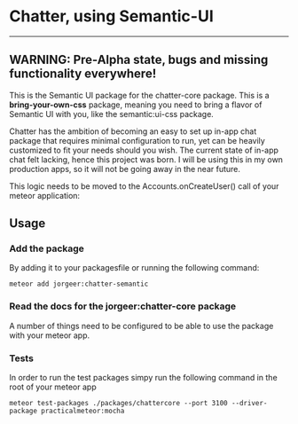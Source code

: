 

# Chatter, using Semantic-UI
---

## WARNING: Pre-Alpha state, bugs and missing functionality everywhere!

This is the Semantic UI package for the chatter-core package. This is a **bring-your-own-css** package, meaning you need to bring a flavor of Semantic UI with you, like the semantic:ui-css package.

Chatter has the ambition of becoming an easy to set up in-app chat package that requires minimal configuration to run, yet can be heavily customized to fit your needs should you wish. The current state of in-app chat felt lacking, hence this project was born. I will be using this in my own production apps, so it will not be going away in the near future.

This logic needs to be moved to the Accounts.onCreateUser() call of your meteor application:

## Usage

### Add the package

By adding it to your packagesfile or running the following command:

```
meteor add jorgeer:chatter-semantic
```

### Read the docs for the jorgeer:chatter-core package

A number of things need to be configured to be able to use the package with your meteor app.

### Tests

In order to run the test packages simpy run the following command in the root of your meteor app

```
meteor test-packages ./packages/chattercore --port 3100 --driver-package practicalmeteor:mocha
```
